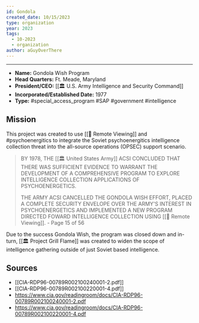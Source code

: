 ```yaml
---
id: Gondola
created_date: 10/15/2023
type: organization
year: 2023
tags:
  - 10-2023
  - organization
author: aGuyOverThere
---
```


----


- **Name:** Gondola Wish Program
- **Head Quarters:**  Ft. Meade, Maryland
- **President/CEO:** [[🏛️ U.S. Army Intelligence and Security Command]]
- **Incorporated/Established Date:** 1977
- **Type:** #special_access_program #SAP #government #intelligence 
## Mission

This project was created to use [[📜 Remote Viewing]] and #psychoenergitics  to integrate the Soviet psychoenergitics intelligence collection threat into the all-source operations (OPSEC) support scenario. 

>BY 1978, THE [[🏛️ United States Army]] ACSI CONCLUDED THAT THERE WAS SUFFICIENT EVIDENCE TO WARRANT THE DEVELOPMENT OF A COMPREHENSIVE PROGRAM TO EXPLORE INTELLIGENCE COLLECTION APPLICATIONS OF PSYCHOENERGETICS.
>
>THE ARMY ACSI CANCELLED THE GONDOLA WISH EFFORT, PLACED A COMPLETE SECURITY ENVELOPE OVER THE ARMY'S INTEREST IN PSYCHOENERGETICS AND IMPLEMENTED A NEW PROGRAM DIRECTED FOWARD INTELLIGENCE COLLECTION USING [[📜 Remote Viewing]]. - Page 15 of 56

Due to the success Gondola Wish, the program was closed down and in-turn, [[🏛️ Project Grill Flame]] was created to widen the scope of intelligence gathering outside of just Soviet based intelligence. 
## Sources

- [[CIA-RDP96-00789R002100240001-2.pdf]]
- [[CIA-RDP96-00789R002100220001-4.pdf]]
- https://www.cia.gov/readingroom/docs/CIA-RDP96-00789R002100240001-2.pdf
- https://www.cia.gov/readingroom/docs/CIA-RDP96-00789R002100220001-4.pdf